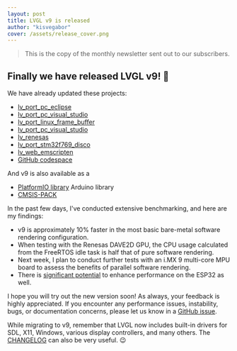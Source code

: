 ```yaml
---
layout: post
title: LVGL v9 is released
author: "kisvegabor"
cover: /assets/release_cover.png
---
```


> This is the copy of the monthly newsletter sent out to our subscribers. 

## Finally we have released LVGL v9! 🎉

We have already updated these projects:

- [lv_port_pc_eclipse](https://github.com/lvgl/lv_port_pc_eclipse/)
- [lv_port_pc_visual_studio](https://github.com/lvgl/lv_port_pc_visual_studio)
- [lv_port_linux_frame_buffer](https://github.com/lvgl/lv_port_linux_frame_buffer)
- [lv_port_pc_visual_studio](https://github.com/lvgl/lv_port_pc_visual_studio)
- [lv_renesas](https://github.com/lvgl/lv_renesas)
- [lv_port_stm32f769_disco](https://github.com/lvgl/lv_port_stm32f769_disco)
- [lv_web_emscripten](https://github.com/lvgl/lv_web_emscripten)
- [GitHub codespace](https://blog.lvgl.io/2023-04-13/monthly-newsletter)

And v9 is also available as a
 
- [PlatformIO library](https://registry.platformio.org/libraries/lvgl/lvgl)
Arduino library
- [CMSIS-PACK](https://www.keil.arm.com/packs/lvgl-lvgl/versions/)

In the past few days, I've conducted extensive benchmarking, and here are my findings:

- v9 is approximately 10% faster in the most basic bare-metal software rendering configuration.
- When testing with the Renesas DAVE2D GPU, the CPU usage calculated from the FreeRTOS idle task is half that of pure software rendering.
- Next week, I plan to conduct further tests with an i.MX 9 multi-core MPU board to assess the benefits of parallel software rendering.
- There is [significant potential](https://github.com/lvgl/lvgl/issues/4926#issuecomment-1905860994) to enhance performance on the ESP32 as well. 

I hope you will try out the new version soon! As always, your feedback is highly appreciated. If you encounter any performance issues, instability, bugs, or documentation concerns, please let us know in a [GitHub issue](https://github.com/lvgl/lvgl/issues).

While migrating to v9, remember that LVGL now includes built-in drivers for SDL, X11, Windows, various display controllers, and many others. The [CHANGELOG](https://docs.lvgl.io/master/CHANGELOG.html) can also be very useful. 😉
